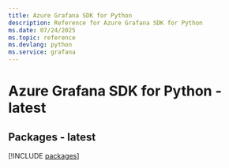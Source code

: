 ```yaml
---
title: Azure Grafana SDK for Python
description: Reference for Azure Grafana SDK for Python
ms.date: 07/24/2025
ms.topic: reference
ms.devlang: python
ms.service: grafana
---
```

# Azure Grafana SDK for Python - latest
## Packages - latest
[!INCLUDE [packages](grafana-index.md)]